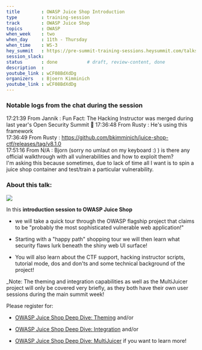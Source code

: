 ```yaml
---
title        : OWASP Juice Shop Introduction
type         : training-session
track        : OWASP Juice Shop
topics       : OWASP
when_week    : two
when_day     : 11th - Thursday
when_time    : WS-3
hey_summit   : https://pre-summit-training-sessions.heysummit.com/talks/owasp-juice-shop-introduction/
session_slack:
status       : done           # draft, review-content, done
description  :
youtube_link : wCF08BdXdDg
organizers   : Bjoern Kimminich
youtube_link : wCF08BdXdDg
---
```


### Notable logs from the chat during the session 

17:21:39	 From Jannik : Fun Fact: The Hacking Instructor was merged during last year's Open Security Summit :slightly_smiling_face:
17:36:48	 From Rusty : He's using this framework   \
17:36:49	 From Rusty : https://github.com/bkimminich/juice-shop-ctf/releases/tag/v8.1.0   \
17:51:16	 From N/A : Bjorn (sorry no umlaut on my keyboard :) ) is there any official walkthrough with all vulnerabilities and how to exploit them?  \
I'm asking this because sometimes, due to lack of time all I want is to spin a juice shop container and test/train a particular vulnerability.

### About this talk:

![](https://raw.githubusercontent.com/OWASP/owasp-swag/master/projects/juice-shop/logos/custom/JuicyBot_MedicalMask.png)

In this **introduction session to OWASP Juice Shop**

- we will take a quick tour through the OWASP flagship project that
  claims to be "probably the most sophisticated vulnerable web
  application!"

- Starting with a "happy path" shopping tour we will then learn what
  security flaws lurk beneath the shiny web UI surface!
- You will also learn about the CTF support, hacking instructor scripts,
  tutorial mode, dos and don'ts and some technical background of the
  project!

_Note: The theming and integration capabilities as well as the
MultiJuicer project will only be covered very briefly, as they both have
their own user sessions during the main summit week!

Please register for:

- [OWASP Juice Shop Deep Dive: Theming](https://open-security-summit-2020.heysummit.com/talks/owasp-juice-shop-deep-dive-theming-1/)
  and/or

- [OWASP Juice Shop Deep Dive: Integration](https://open-security-summit-2020.heysummit.com/talks/owasp-juice-shop-deep-dive-integration/)
  and/or

- [OWASP Juice Shop Deep Dive: MultiJuicer](https://open-security-summit-2020.heysummit.com/talks/owasp-juice-shop-deep-dive-multijuicer/)
  if you want to learn more!

